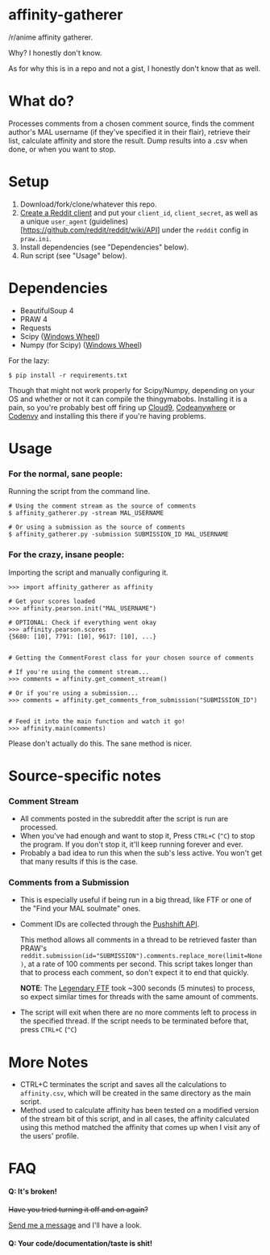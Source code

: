 # affinity-gatherer

/r/anime affinity gatherer.

Why? I honestly don't know.

As for why this is in a repo and not a gist, I honestly don't know that as well.


# What do?

Processes comments from a chosen comment source, finds the comment author's
MAL username (if they've specified it in their flair), retrieve their list,
calculate affinity and store the result. Dump results into a .csv when done,
or when you want to stop.


# Setup

1. Download/fork/clone/whatever this repo.
2. [Create a Reddit client](https://www.reddit.com/prefs/apps) and put your
   `client_id`, `client_secret`, as well as a unique `user_agent`
   (guidelines)[https://github.com/reddit/reddit/wiki/API] under the
   `reddit` config in `praw.ini`.
3. Install dependencies (see "Dependencies" below).
4. Run script (see "Usage" below).


# Dependencies

* BeautifulSoup 4
* PRAW 4
* Requests
* Scipy ([Windows Wheel](http://www.lfd.uci.edu/~gohlke/pythonlibs/#scipy))
* Numpy (for Scipy) ([Windows Wheel](http://www.lfd.uci.edu/~gohlke/pythonlibs/#numpy))

For the lazy:

    $ pip install -r requirements.txt

Though that might not work properly for Scipy/Numpy, depending on your OS
and whether or not it can compile the thingymabobs. Installing it is a pain,
so you're probably best off firing up [Cloud9](https://c9.io/),
[Codeanywhere](https://codeanywhere.com/) or [Codenvy](https://codenvy.com/)
and installing this there if you're having problems.


# Usage

### For the normal, sane people:
Running the script from the command line.

    # Using the comment stream as the source of comments
    $ affinity_gatherer.py -stream MAL_USERNAME

    # Or using a submission as the source of comments
    $ affinity_gatherer.py -submission SUBMISSION_ID MAL_USERNAME


### For the crazy, insane people:
Importing the script and manually configuring it.

    >>> import affinity_gatherer as affinity

    # Get your scores loaded
    >>> affinity.pearson.init("MAL_USERNAME")

    # OPTIONAL: Check if everything went okay
    >>> affinity.pearson.scores
    {5680: [10], 7791: [10], 9617: [10], ...}


    # Getting the CommentForest class for your chosen source of comments

    # If you're using the comment stream...
    >>> comments = affinity.get_comment_stream()

    # Or if you're using a submission...
    >>> comments = affinity.get_comments_from_submission("SUBMISSION_ID")


    # Feed it into the main function and watch it go!
    >>> affinity.main(comments)

Please don't actually do this. The sane method is nicer.


# Source-specific notes

### Comment Stream
* All comments posted in the subreddit after the script is run are processed.
* When you've had enough and want to stop it, Press `CTRL+C` (`^C`) to
  stop the program. If you don't stop it, it'll keep running forever and ever.
* Probably a bad idea to run this when the sub's less active. You won't get
  that many results if this is the case.

### Comments from a Submission
* This is especially useful if being run in a big thread, like FTF or
  one of the "Find your MAL soulmate" ones.
* Comment IDs are collected through the [Pushshift API](https://pushshift.io/).

  This method allows all comments in a thread to be retrieved faster than PRAW's `reddit.submission(id="SUBMISSION").comments.replace_more(limit=None)`,
  at a rate of 100 comments per second. This script takes longer than that
  to process each comment, so don't expect it to end that quickly.

  **NOTE**: The [Legendary FTF](https://redd.it/5p0gfb) took ~300 seconds
  (5 minutes) to process, so expect similar times for threads with
  the same amount of comments.
* The script will exit when there are no more comments left to process in the
  specified thread. If the script needs to be terminated before that,
  press `CTRL+C` (`^C`)


# More Notes
* CTRL+C terminates the script and saves all the calculations to `affinity.csv`,
  which will be created in the same directory as the main script.
* Method used to calculate affinity has been tested on a modified version of
  the stream bit of this script, and in all cases, the affinity calculated
  using this method matched the affinity that comes up when I visit any
  of the users' profile.


# FAQ

#### Q: It's broken!
~~Have you tried turning it off and on again?~~

[Send me a message](https://www.reddit.com/message/compose/?to=erkghlerngm44&subject=Problem%20with%20the%20affinity%20gatherer%20script) and I'll have a look.

#### Q: Your code/documentation/taste is shit!
![[](#yuishrug)](https://i.imgur.com/gEOKk0P.jpg "Sorry.")
